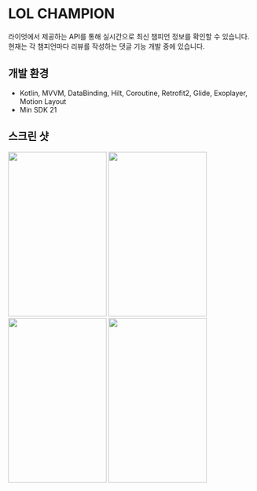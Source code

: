 # LOL CHAMPION

라이엇에서 제공하는 API를 통해 실시간으로 최신 챔피언 정보를 확인할 수 있습니다.
현재는 각 챔피언마다 리뷰를 작성하는 댓글 기능 개발 중에 있습니다.

## 개발 환경
- Kotlin, MVVM, DataBinding, Hilt, Coroutine, Retrofit2, Glide, Exoplayer, Motion Layout
- Min SDK 21

## 스크린 샷
<img src="https://user-images.githubusercontent.com/25873584/157794741-a70863a3-b443-4b9a-b714-6fd4f2deb6a5.jpg" width="200" height="335"> <img src="https://user-images.githubusercontent.com/25873584/157794771-c70819a6-7875-4e23-a875-b2a8f4540371.jpg" width="200" height="335"> <img src="https://user-images.githubusercontent.com/25873584/157794779-12f8048a-fa17-447c-bd40-4e4eebc80521.jpg" width="200" height="335"> <img src="https://user-images.githubusercontent.com/25873584/157794786-d62d392b-a6e0-4d58-b41e-292e7ca1a10d.jpg" width="200" height="335">
